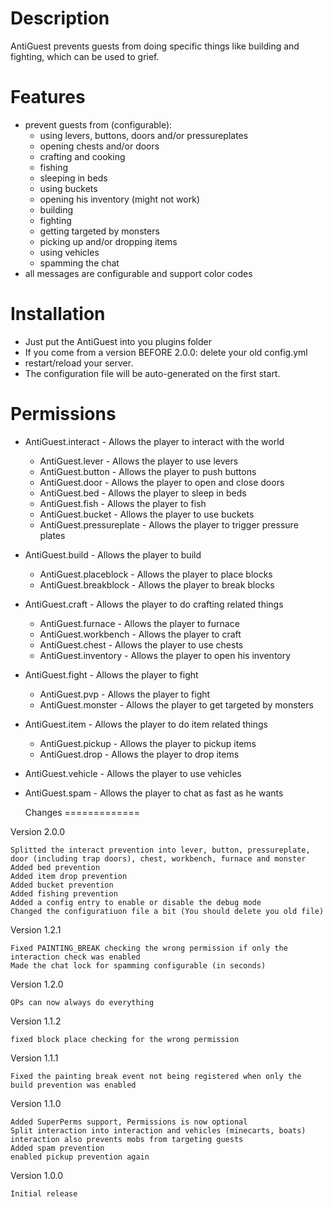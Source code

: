  Description
=============

AntiGuest prevents guests from doing specific things like building and fighting, which can be used to grief.


 Features
=============

- prevent guests from (configurable):
    - using levers, buttons, doors and/or pressureplates
    - opening chests and/or doors
    - crafting and cooking
    - fishing
    - sleeping in beds
    - using buckets
    - opening his inventory (might not work)
    - building
    - fighting
    - getting targeted by monsters
    - picking up and/or dropping items
    - using vehicles
    - spamming the chat
- all messages are configurable and support color codes


Installation
=============

- Just put the AntiGuest into you plugins folder
- If you come from a version BEFORE 2.0.0: delete your old config.yml
- restart/reload your server.
- The configuration file will be auto-generated on the first start.


 Permissions
=============

- AntiGuest.interact - Allows the player to interact with the world
    - AntiGuest.lever - Allows the player to use levers
    - AntiGuest.button - Allows the player to push buttons
    - AntiGuest.door - Allows the player to open and close doors
    - AntiGuest.bed - Allows the player to sleep in beds
    - AntiGuest.fish - Allows the player to fish
    - AntiGuest.bucket - Allows the player to use buckets
    - AntiGuest.pressureplate - Allows the player to trigger pressure plates
- AntiGuest.build - Allows the player to build
    - AntiGuest.placeblock - Allows the player to place blocks
    - AntiGuest.breakblock - Allows the player to break blocks
- AntiGuest.craft - Allows the player to do crafting related things
    - AntiGuest.furnace - Allows the player to furnace
    - AntiGuest.workbench - Allows the player to craft
    - AntiGuest.chest - Allows the player to use chests
    - AntiGuest.inventory - Allows the player to open his inventory
- AntiGuest.fight - Allows the player to fight
    - AntiGuest.pvp - Allows the player to fight
    - AntiGuest.monster - Allows the player to get targeted by monsters
- AntiGuest.item - Allows the player to do item related things
    - AntiGuest.pickup - Allows the player to pickup items
    - AntiGuest.drop - Allows the player to drop items
- AntiGuest.vehicle - Allows the player to use vehicles
- AntiGuest.spam - Allows the player to chat as fast as he wants


  Changes
=============

Version 2.0.0

    Splitted the interact prevention into lever, button, pressureplate, door (including trap doors), chest, workbench, furnace and monster
    Added bed prevention
    Added item drop prevention
    Added bucket prevention
    Added fishing prevention
    Added a config entry to enable or disable the debug mode
    Changed the configuratiuon file a bit (You should delete you old file)

Version 1.2.1

    Fixed PAINTING_BREAK checking the wrong permission if only the interaction check was enabled
    Made the chat lock for spamming configurable (in seconds)

Version 1.2.0

    OPs can now always do everything

Version 1.1.2

    fixed block place checking for the wrong permission

Version 1.1.1

    Fixed the painting break event not being registered when only the build prevention was enabled

Version 1.1.0

    Added SuperPerms support, Permissions is now optional
    Split interaction into interaction and vehicles (minecarts, boats)
    interaction also prevents mobs from targeting guests
    Added spam prevention
    enabled pickup prevention again

Version 1.0.0

    Initial release